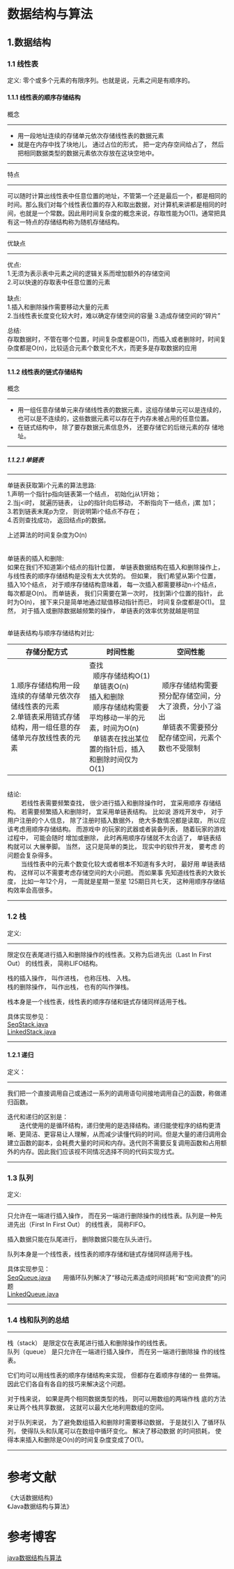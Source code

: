 # 数据结构与算法

## 1.数据结构
### 1.1 线性表
定义: 零个或多个元素的有限序列。也就是说，元素之间是有顺序的。
#### 1.1.1 线性表的顺序存储结构

概念

----

- 用一段地址连续的存储单元依次存储线性表的数据元素<br>
- 就是在内存中找了块地儿， 通过占位的形式， 把一定内存空间给占了， 然后把相同数据类型的数据元素依次存放在这块空地中。

----

特点

----

可以随时计算出线性表中任意位置的地址，不管第一个还是最后一个，都是相同的时间。那么我们对每个线性表位置的存入和取出数据，对计算机来讲都是相同的时间，也就是一个常数。因此用时间复杂度的概念来说，存取性能为O(1)。通常把具有这一特点的存储结构称为随机存储结构。

----

优缺点

----
优点:<br>
1.无须为表示表中元素之间的逻辑关系而增加额外的存储空间<br>
2.可以快速的存取表中任意位置的元素<br>
<br>
缺点:<br>
1.插入和删除操作需要移动大量的元素<br>
2.当线性表长度变化较大时，难以确定存储空间的容量
3.造成存储空间的“碎片”
<br>

总结:<br>
存取数据时，不管在哪个位置，时间复杂度都是O(1)，而插入或者删除时，时间复杂度都是O(n)，比较适合元素个数变化不大，而更多是存取数据的应用

----

#### 1.1.2 线性表的链式存储结构

概念

----

- 用一组任意存储单元来存储线性表的数据元素，这组存储单元可以是连续的，也可以是不连续的，这些数据元素可以存在于内存未被占用的任意位置。
- 在链式结构中， 除了要存数据元素信息外， 还要存储它的后继元素的存
储地址。


----

##### 1.1.2.1 单链表

----

单链表获取第i个元素的算法思路:<br>
1.声明一个指针p指向链表第一个结点， 初始化j从1开始；<br>
2.当j<i时， 就遍历链表， 让p的指针向后移动， 不断指向下一结点，j累
加1；<br>
3.若到链表末尾p为空， 则说明第i个结点不存在；<br>
4.否则查找成功， 返回结点p的数据。<br>

上述算法的时间复杂度为O(n)<br>
<br><br>
单链表的插入和删除:<br>
如果在我们不知道第i个结点的指针位置， 单链表数据结构在插入和删除操作上， 与线性表的顺序存储结构是没有太大优势的。 但如果， 我们希望从第i个位置， 插入10个结点， 对于顺序存储结构意味着， 每一次插入都需要移动n-i个结点， 每次都是O(n)。 而单链表， 我们只需要在第一次时， 找到第i个位置的指针， 此时为O(n)， 接下来只是简单地通过赋值移动指针而已， 时间复杂度都是O(1)。 显然， 对于插入或删除数据越频繁的操作， 单链表的效率优势就越是明显

<br>
单链表结构与顺序存储结构对比:<br>

存储分配方式|时间性能|空间性能
-----|-----|-----
1.顺序存储结构用一段连续的存储单元依次存储线性表的元素<br>2.单链表采用链式存储结构，用一组任意的存储单元存放线性表的元素|查找<br>&nbsp;&nbsp;顺序存储结构O(1)<br>&nbsp;&nbsp;单链表O(n)<br>插入和删除<br>&nbsp;&nbsp;顺序存储结构需要平均移动一半的元素，时间为O(n)<br>&nbsp;&nbsp;单链表在找出某位置的指针后，插入和删除时间仅为O(1)|&nbsp;&nbsp;顺序存储结构需要预分配存储空间，分大了浪费，分小了溢出<br>&nbsp;&nbsp;单链表不需要预分配存储空间，元素个数也不受限制

<br>
结论:<br>
&nbsp;&nbsp;&nbsp;&nbsp;&nbsp;&nbsp;&nbsp;&nbsp;若线性表需要频繁查找， 很少进行插入和删除操作时， 宜采用顺序
存储结构。 若需要频繁插入和删除时， 宜采用单链表结构。 比如说
游戏开发中， 对于用户注册的个人信息， 除了注册时插入数据外，
绝大多数情况都是读取， 所以应该考虑用顺序存储结构。 而游戏中
的玩家的武器或者装备列表， 随着玩家的游戏过程中， 可能会随时
增加或删除， 此时再用顺序存储就不太合适了， 单链表结构就可以
大展拳脚。 当然， 这只是简单的类比， 现实中的软件开发， 要考虑
的问题会复杂得多。<br>
&nbsp;&nbsp;&nbsp;&nbsp;&nbsp;&nbsp;&nbsp;&nbsp;当线性表中的元素个数变化较大或者根本不知道有多大时， 最好用
单链表结构， 这样可以不需要考虑存储空间的大小问题。 而如果事
先知道线性表的大致长度， 比如一年12个月， 一周就是星期一至星
125期日共七天， 这种用顺序存储结构效率会高很多。

----

### 1.2 栈

定义:

----

限定仅在表尾进行插入和删除操作的线性表。又称为后进先出（Last In First Out） 的线性表， 简称LIFO结构。

栈的插入操作， 叫作进栈， 也称压栈、 入栈。<br>
栈的删除操作， 叫作出栈， 也有的叫作弹栈。

栈本身是一个线性表，线性表的顺序存储和链式存储同样适用于栈。

具体实现参见：<br>
<a href="https://github.com/PPJLiuJie/AlgorithmsAndStructures/blob/dev/src/com/java/lj/structure/stack/SeqStack.java" target="_blank">SeqStack.java</a><br>
<a href="https://github.com/PPJLiuJie/AlgorithmsAndStructures/blob/dev/src/com/java/lj/structure/stack/LinkedStack.java" target="_blank">LinkedStack.java</a>

----

#### 1.2.1 递归

定义：

----

我们把一个直接调用自己或通过一系列的调用语句间接地调用自己的函数，称做递归函数。

迭代和递归的区别是： 
<br>　　迭代使用的是循环结构，递归使用的是选择结构。递归能使程序的结构更清晰、更简洁、更容易让人理解，从而减少读懂代码的时间。但是大量的递归调用会建立函数的副本，会耗费大量的时间和内存。迭代则不需要反复调用函数和占用额外的内存。因此我们应该视不同情况选择不同的代码实现方式。

----

### 1.3 队列

定义:

----

只允许在一端进行插入操作， 而在另一端进行删除操作的线性表。队列是一种先进先出（First In First Out） 的线性表， 简称FIFO。

插入数据只能在队尾进行， 删除数据只能在队头进行。

队列本身是一个线性表，线性表的顺序存储和链式存储同样适用于栈。

具体实现参见：<br>
<a href="https://github.com/PPJLiuJie/AlgorithmsAndStructures/blob/dev/src/com/java/lj/structure/queue/SeqQueue.java" target="_blank">SeqQueue.java</a>　　用循环队列解决了“移动元素造成时间损耗”和“空间浪费”的问题<br>
<a href="https://github.com/PPJLiuJie/AlgorithmsAndStructures/blob/dev/src/com/java/lj/structure/queue/LinkedQueue.java" target="_blank">LinkedQueue.java</a>

----

### 1.4 栈和队列的总结

----

栈（stack） 是限定仅在表尾进行插入和删除操作的线性表。<br>
队列（queue） 是只允许在一端进行插入操作， 而在另一端进行删除操
作的线性表。

它们均可以用线性表的顺序存储结构来实现， 但都存在着顺序存储的一
些弊端。 因此它们各自有各自的技巧来解决这个问题。

对于栈来说， 如果是两个相同数据类型的栈， 则可以用数组的两端作栈
底的方法来让两个栈共享数据， 这就可以最大化地利用数组的空间。

对于队列来说， 为了避免数组插入和删除时需要移动数据， 于是就引入
了循环队列， 使得队头和队尾可以在数组中循环变化。 解决了移动数据
的时间损耗， 使得本来插入和删除是O(n)的时间复杂度变成了O(1)。

----


# 参考文献
《大话数据结构》<br>
《Java数据结构与算法》

# 参考博客
<a href="http://blog.csdn.net/javazejian/article/details/52953190" target="_blank">java数据结构与算法</a>
